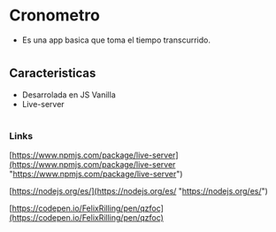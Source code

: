 # Cronometro

- Es una app basica que toma el tiempo transcurrido.
# 



## Caracteristicas

- Desarrolada en JS Vanilla
- Live-server

# 


### Links

[https://www.npmjs.com/package/live-server](https://www.npmjs.com/package/live-server "https://www.npmjs.com/package/live-server")

[https://nodejs.org/es/](https://nodejs.org/es/ "https://nodejs.org/es/")

[https://codepen.io/FelixRilling/pen/qzfoc](https://codepen.io/FelixRilling/pen/qzfoc)

# 
